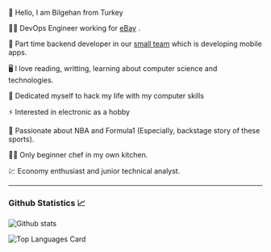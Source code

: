 
🖖 Hello, I am Bilgehan from Turkey

👨‍💻 DevOps Engineer working for  [eBay](https://www.gittigidiyor.com/) .

📱 Part time backend developer in our  [small team](https://quickestlab.com/)  which is developing mobile apps.

🖥️ I love reading, writting, learning about computer science and technologies.

🤯 Dedicated myself to hack my life with my computer skills

⚡ Interested in electronic as a hobby

🏀 Passionate about NBA and Formula1 (Especially, backstage story of these sports).

👨‍🍳 Only beginner chef in my own kitchen.

💹 Economy enthusiast and junior technical analyst.

---
###  Github Statistics  📈

![Github stats]([https://github-readme-stats.vercel.app/api?username=yourusername&theme=highcontrast&show_icons=true&count_private=true](https://github-readme-stats.vercel.app/api?username=bilgehannal&theme=highcontrast&show_icons=true&count_private=true))

![Top Languages Card]([https://github-readme-stats.vercel.app/api/top-langs/?username=bilgehannal](https://github-readme-stats.vercel.app/api/top-langs/?username=bilgehannal))
